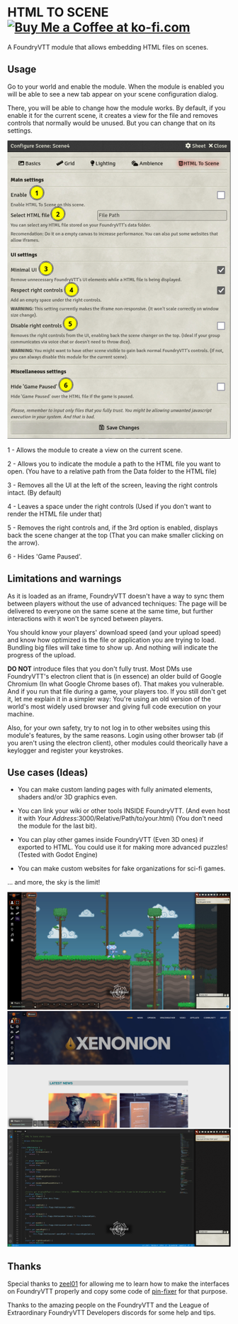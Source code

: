 # HTML TO SCENE <a href='https://ko-fi.com/rollingjaviondox' target='_blank'><img height='35' style='border:0px;height:25px;' src='https://theme.zdassets.com/theme_assets/2141020/171bb773b32c4a72bcc2edfee4d01cbc00d8a004.png' border='0' alt='Buy Me a Coffee at ko-fi.com'/></a>

A FoundryVTT module that allows embedding HTML files on scenes.

## Usage

Go to your world and enable the module. When the module is enabled you will be able to see a new tab appear on your scene configuration dialog.

There, you will be able to change how the module works. By default, if you enable it for the current scene, it creates a view for the file and removes controls that normally would be unused. But you can change that on its settings.

![HTMLToScene Options](moduleoptions.png)

1 - Allows the module to create a view on the current scene.

2 - Allows you to indicate the module a path to the HTML file you want to open. (You have to a relative path from the Data folder to the HTML file)

3 - Removes all the UI at the left of the screen, leaving the right controls intact. (By default)

4 - Leaves a space under the right controls (Used if you don't want to render the HTML file under that)

5 - Removes the right controls and, if the 3rd option is enabled, displays back the scene changer at the top (That you can make smaller clicking on the arrow).

6 - Hides 'Game Paused'.

## Limitations and warnings

As it is loaded as an iframe, FoundryVTT doesn't have a way to sync them between players without the use of advanced techniques: The page will be delivered to everyone on the same scene at the same time, but further interactions with it won't be synced between players.

You should know your players' download speed (and your upload speed) and know how optimized is the file or application you are trying to load. Bundling big files will take time to show up. And nothing will indicate the progress of the upload.

**DO NOT** introduce files that you don't fully trust. Most DMs use FoundryVTT's electron client that is (in essence) an older build of Google Chromium (In what Google Chrome bases of). That makes you vulnerable. And if you run that file during a game, your players too. If you still don't get it, let me explain it in a simpler way: You're using an old version of the world's most widely used browser and giving full code execution on your machine.

Also, for your own safety, try to not log in to other websites using this module's features, by the same reasons. Login using other browser tab (if you aren't using the electron client), other modules could theorically have a keylogger and register your keystrokes.

## Use cases (Ideas)

- You can make custom landing pages with fully animated elements, shaders and/or 3D graphics even.

- You can link your wiki or other tools INSIDE FoundryVTT. (And even host it with _Your Address_:3000/Relative/Path/to/your.html) (You don't need the module for the last bit).

- You can play other games inside FoundryVTT (Even 3D ones) if exported to HTML. You could use it for making more advanced puzzles! (Tested with Godot Engine)

- You can make custom websites for fake organizations for sci-fi games.

... and more, the sky is the limit!

![A game running inside FoundryVTT](exampleimage001.png)
![A website FoundryVTT](exampleimage002.png)
![StackOverflowError](exampleimage003.png)

## Thanks

Special thanks to [zeel01](https://github.com/zeel01) for allowing me to learn how to make the interfaces on FoundryVTT properly and copy some code of [pin-fixer](https://github.com/zeel01/pin-fixer) for that purpose.

Thanks to the amazing people on the FoundryVTT and the League of Extraordinary FoundryVTT Developers discords for some help and tips.
